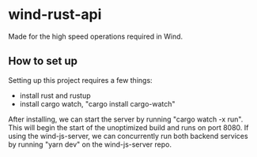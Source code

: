 # wind-rust-api
Made for the high speed operations required in Wind.

## How to set up
Setting up this project requires a few things:
* install rust and rustup
* install cargo watch, "cargo install cargo-watch"

After installing, we can start the server by running "cargo watch -x run". This will begin the start of the unoptimized build and runs on port 8080.
If using the wind-js-server, we can concurrently run both backend services by running "yarn dev" on the wind-js-server repo.
